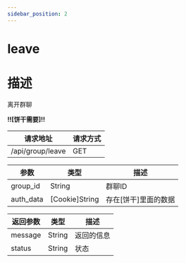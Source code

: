 ```yaml
---
sidebar_position: 2
---
```

# leave
# 描述
离开群聊

**!!\[饼干需要\]!!**

| 请求地址 | 请求方式 |
| --- | --- |
| /api/group/leave | GET |


|参数|类型|描述|
|---|---|---|
|group_id|String|群聊ID|
|auth_data|\[Cookie\]String|存在\[饼干\]里面的数据|

|返回参数|类型|描述|
|---|---|---|
|message|String|返回的信息|
|status|String|状态|
